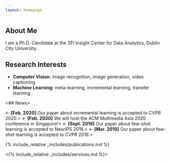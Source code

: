 ```yaml
---
layout: homepage
---
```


## About Me

I am a Ph.D. Candidate at the SFI Insight Center for Data Analytics, Dublin City University.

## Research Interests

- **Computer Vision:** image recognition, image generation, video captioning
- **Machine Learning:** meta-learning, incremental learning, transfer learning

<## News>

<- **[Feb. 2020]** Our paper about incremental learning is accepted to CVPR 2020.>
<- **[Feb. 2020]** We will host the ACM Multimedia Asia 2020 conference in Singapore!>
<- **[Sept. 2019]** Our paper about few-shot learning is accepted to NeurIPS 2019.>
<- **[Mar. 2019]** Our paper about few-shot learning is accepted to CVPR 2019.>

{% include_relative _includes/publications.md %}

<{% include_relative _includes/services.md %}>


